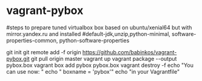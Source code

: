 # vagrant-pybox
#steps to prepare tuned virtualbox box based on ubuntu/xenial64 but with mirror.yandex.ru and installed 
#default-jdk,unzip,python-minimal, software-properties-common, python-software-properties


git init
git remote add -f origin https://github.com/babinkos/vagrant-pybox.git
git pull origin master
vagrant up
vagrant package --output pybox.box
vagrant box add pybox pybox.box
vagrant destroy -f
echo "You can use now: "
echo " boxname = 'pybox'"
echo "in your Vagrantfile"